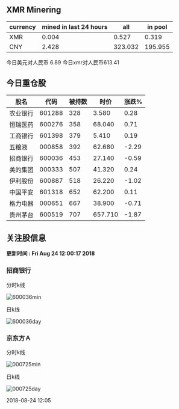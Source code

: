 ## XMR Minering

|currency|mined in last 24 hours|all|in pool|
|---|---|---|---|
|XMR|0.004|0.527|0.319|
|CNY|2.428|323.032|195.955|

今日美元对人民币 6.89	今日xmr对人民币613.41


## 今日重仓股 

|股名|代码|被持数|时价|涨跌%|
|---|---|---|---|---|
|农业银行|601288|328|3.580|0.28|
|恒瑞医药|600276|358|68.040|0.71|
|工商银行|601398|379|5.410|0.19|
|五粮液|000858|392|62.680|-2.29|
|招商银行|600036|453|27.140|-0.59|
|美的集团|000333|507|41.320|0.24|
|伊利股份|600887|518|26.220|-1.02|
|中国平安|601318|652|62.200|0.11|
|格力电器|000651|667|38.900|-0.71|
|贵州茅台|600519|707|657.710|-1.87|

## 关注股信息
**更新时间 : Fri Aug 24 12:00:17 2018**
### 招商银行 
分时k线

![600036min](http://image.sinajs.cn/newchart/min/n/sh600036.gif)

日k线

![600036day](http://image.sinajs.cn/newchart/daily/n/sh600036.gif)

### 京东方Ａ 
分时k线

![000725min](http://image.sinajs.cn/newchart/min/n/sz000725.gif)

日k线

![000725day](http://image.sinajs.cn/newchart/daily/n/sz000725.gif)

2018-08-24 12:05